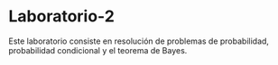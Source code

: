 # Laboratorio-2
Este laboratorio consiste en resolución de problemas de probabilidad, probabilidad condicional y el teorema de Bayes.
